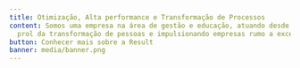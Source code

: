 ```yaml
---
title: Otimização, Alta performance e Transformação de Processos
content: Somos uma empresa na área de gestão e educação, atuando desde 2013 em
  prol da transformação de pessoas e impulsionando empresas rumo a excelência.
button: Conhecer mais sobre a Result
banner: media/banner.png
---
```

